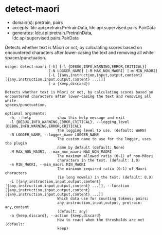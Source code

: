 # detect-maori

* domain(s): pretrain, pairs
* accepts: ldc.api.pretrain.PretrainData, ldc.api.supervised.pairs.PairData
* generates: ldc.api.pretrain.PretrainData, ldc.api.supervised.pairs.PairData

Detects whether text is Māori or not, by calculating scores based on encountered characters after lower-casing the text and removing all white spaces/punctuation.

```
usage: detect-maori [-h] [-l {DEBUG,INFO,WARNING,ERROR,CRITICAL}]
                    [-N LOGGER_NAME] [-M MAX_NON_MAORI] [-m MIN_MAORI]
                    [-L [{any,instruction,input,output,content} [{any,instruction,input,output,content} ...]]]
                    [-a {keep,discard}]

Detects whether text is Māori or not, by calculating scores based on
encountered characters after lower-casing the text and removing all white
spaces/punctuation.

optional arguments:
  -h, --help            show this help message and exit
  -l {DEBUG,INFO,WARNING,ERROR,CRITICAL}, --logging_level {DEBUG,INFO,WARNING,ERROR,CRITICAL}
                        The logging level to use. (default: WARN)
  -N LOGGER_NAME, --logger_name LOGGER_NAME
                        The custom name to use for the logger, uses the plugin
                        name by default (default: None)
  -M MAX_NON_MAORI, --max_non_maori MAX_NON_MAORI
                        The maximum allowed ratio (0-1) of non-Māori
                        characters in the text. (default: 1.0)
  -m MIN_MAORI, --min_maori MIN_MAORI
                        The minimum required ratio (0-1) of Māori characters
                        (ie long vowels) in the text. (default: 0.0)
  -L [{any,instruction,input,output,content} [{any,instruction,input,output,content} ...]], --location [{any,instruction,input,output,content} [{any,instruction,input,output,content} ...]]
                        Which data use for counting tokens; pairs:
                        any,instruction,input,output, pretrain: any,content
                        (default: any)
  -a {keep,discard}, --action {keep,discard}
                        How to react when the thresholds are met (default:
                        keep)
```
